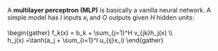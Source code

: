 A **multilayer perceptron (MLP)** is basically a vanilla neural network. A simple model has $I$ inputs $x_i$ and $O$ outputs given $H$ hidden units:

\begin{gather}
f_k(x) = b_k + \sum_{j=1}^H v_{jk}h_j(x) \\\\\
h_j(x) =\tanh(a_j + \sum_{i=1}^I u_{ij}x_i)
\end{gather}